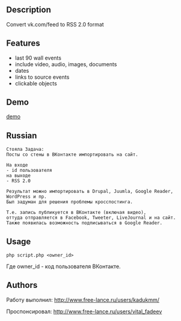 ## Description ##
Convert vk.com/feed to RSS 2.0 format

## Features ##
  * last 90 wall events
  * include video, audio, images, documents
  * dates
  * links to source events
  * clickable objects

## Demo ##
[demo](http://kadukmm.org.ua/~kadukmm/rss/vk2rss.php)

## Russian ##
```
Стояла Задача:
Посты со стены в ВКонтакте импортировать на сайт.

На входе
- id пользователя
на выходе
- RSS 2.0

Результат можно импортировать в Drupal, Juumla, Google Reader, WordPress и пр.
Был задуман для решения проблемы кросспостинга.

Т.е. запись публикуется в ВКонтакте (включая видео), 
оттуда отправляется в Facebook, Tweeter, LiveJournal и на сайт.
Также появилась возможность подписываться в Google Reader.
```

## Usage ##
```
php script.php <owner_id>
```
Где owner\_id - код пользователя ВКонтакте.

## Authors ##
Работу выполнил: http://www.free-lance.ru/users/kadukmm/

Проспонсировал: http://www.free-lance.ru/users/vital_fadeev